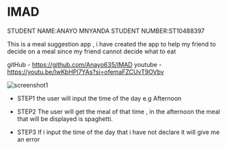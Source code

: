 # IMAD

STUDENT NAME:ANAYO MNYANDA
STUDENT NUMBER:ST10488397

This is a meal suggestion app , i have created the app to help my friend to decide on a meal since my friend cannot decide what to eat

 gitHub - https://github.com/Anayo635/IMAD
 youtube - https://youtu.be/IwKbHPl7YAs?si=ofemaFZCUvT9OVbv

![screenshot1](https://github.com/user-attachments/assets/eff70e63-16f8-4954-b260-6d9453074253)

* STEP1
the user will input the time of the day e.g Afternoon

* STEP2
The user will get the meal of that time , in the afternoon the meal that will be displayed is spaghetti.

* STEP3
  If i input the time of the day that i have not declare it will give me an error 

